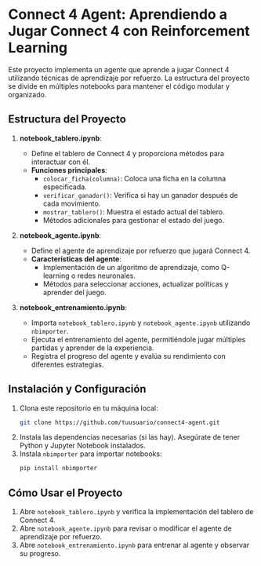 # Connect 4 Agent: Aprendiendo a Jugar Connect 4 con Reinforcement Learning

Este proyecto implementa un agente que aprende a jugar Connect 4 utilizando técnicas de aprendizaje por refuerzo. La estructura del proyecto se divide en múltiples notebooks para mantener el código modular y organizado.

## Estructura del Proyecto

1. **notebook_tablero.ipynb**: 
   - Define el tablero de Connect 4 y proporciona métodos para interactuar con él.
   - **Funciones principales**:
     - `colocar_ficha(columna)`: Coloca una ficha en la columna especificada.
     - `verificar_ganador()`: Verifica si hay un ganador después de cada movimiento.
     - `mostrar_tablero()`: Muestra el estado actual del tablero.
     - Métodos adicionales para gestionar el estado del juego.

2. **notebook_agente.ipynb**:
   - Define el agente de aprendizaje por refuerzo que jugará Connect 4.
   - **Características del agente**:
     - Implementación de un algoritmo de aprendizaje, como Q-learning o redes neuronales.
     - Métodos para seleccionar acciones, actualizar políticas y aprender del juego.

3. **notebook_entrenamiento.ipynb**:
   - Importa `notebook_tablero.ipynb` y `notebook_agente.ipynb` utilizando `nbimporter`.
   - Ejecuta el entrenamiento del agente, permitiéndole jugar múltiples partidas y aprender de la experiencia.
   - Registra el progreso del agente y evalúa su rendimiento con diferentes estrategias.

## Instalación y Configuración

1. Clona este repositorio en tu máquina local:
   ```bash
   git clone https://github.com/tuusuario/connect4-agent.git
   ```
2. Instala las dependencias necesarias (si las hay). Asegúrate de tener Python y Jupyter Notebook instalados.
3. Instala `nbimporter` para importar notebooks:
   ```bash
   pip install nbimporter
   ```

## Cómo Usar el Proyecto

1. Abre `notebook_tablero.ipynb` y verifica la implementación del tablero de Connect 4.
2. Abre `notebook_agente.ipynb` para revisar o modificar el agente de aprendizaje por refuerzo.
3. Abre `notebook_entrenamiento.ipynb` para entrenar al agente y observar su progreso.

